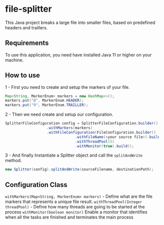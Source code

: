 # file-splitter
This Java project breaks a large file into smaller files, based on predefined headers and traillers.

## Requirements
To use this application, you need have installed Java 11 or higher on your machine.

## How to use

1 - First you need to create and setup the markers of your file.


```java
Map<String, MarkerEnum> markers = new HashMap<>();
markers.put("@", MarkerEnum.HEADER);
markers.put("9", MarkerEnum.TRAILLER);
```



2 - Then we need create and  setup our configuration.

```java
SplitterFileConfiguration config = SplitterFileConfiguration.builder()
				   .withMarkers(markers)
				   .withFileConfiguration(FileConfiguration.builder()
								.withFileName(<your source file>).build())
								.withThreadPool(5)
								.withMonitor(true).build();
```

3 - And finally Instantiate a Splitter object and call the ``splitAndWrite`` method.

```java
new Splitter(config).splitAndWrite(sourceFilename, destinationPath);
```

## Configuration Class
``withMarkers(Map<String, MarkerEnum> markers)`` - Define what are the file markers that represents a unique file result.
``withThreadPool(Integer threadPool)`` - Define how many threads are going to be started at the process
``withMonitor(boolean monitor)`` Enable a monitor that identifies when all the tasks are finished and terminates the main process